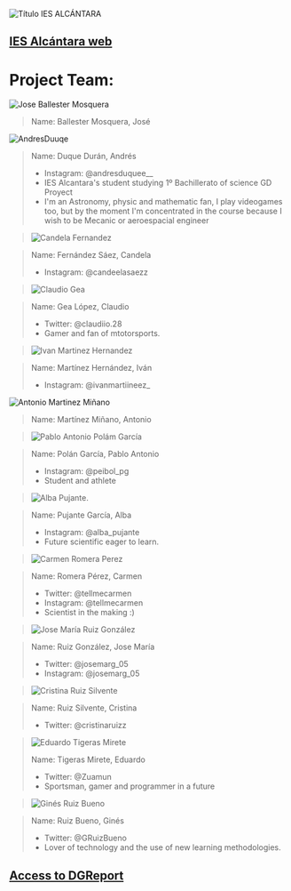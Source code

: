 
![Título IES ALCÁNTARA](/images/LearnToTeach.png)

## [IES Alcántara web]

[IES Alcántara web]: http://www.murciaeduca.es/iesalcantara/sitio/

# Project Team:



> 

![Jose Ballester Mosquera](/images/imageedit_3_8949590312.jpg)


> Name: Ballester Mosquera, José





>
![AndresDuuqe](/images/AndresDuque.jpg)
>

> Name: Duque Durán, Andrés
> * Instagram: @andresduquee__
> * IES Alcantara's student studying 1º Bachillerato of science GD Proyect
> * I'm an Astronomy, physic and mathematic fan, I play videogames too, but by the moment I'm concentrated in the course because I wish to be Mecanic or aeroespacial engineer
> 







>![Candela Fernandez](/images/candelafernandez.jpg)

> Name: Fernández Sáez, Candela
> * Instagram: @candeelasaezz 
> 







> ![Claudio Gea](/images/CGL.png)

> Name: Gea López, Claudio
> * Twitter: @claudiio.28
> * Gamer and fan of mtotorsports.
> 




> ![Ivan Martinez Hernandez](/images/IMH.jpg)

> Name: Martínez Hernández, Iván
> * Instagram: @ivanmartiineez_ 
> 







![Antonio Martinez Miñano](/images/imageedit_1_3829808925.jpg)

> Name: Martínez Miñano, Antonio 
>





> ![Pablo Antonio Polám García](/images/PAPG.png)

> Name: Polán García, Pablo Antonio
> * Instagram: @peibol_pg
> * Student and athlete
> 





> ![Alba Pujante](/images/albapujante2.jpg).

> Name: Pujante García, Alba
> * Instagram: @alba_pujante
> * Future scientific eager to learn.
> 



> ![Carmen Romera Perez](/images/carmenromera.png)

> Name: Romera Pérez, Carmen
> * Twitter: @tellmecarmen
> * Instagram: @tellmecarmen
> * Scientist in the making :)
> 




>  ![Jose María Ruiz González](/images/JMRuiz.png)

> Name: Ruiz González, Jose María
> * Twitter: @josemarg_05 
> * Instagram: @josemarg_05
> 



> ![Cristina Ruiz Silvente](/images/CRS.jpeg)

> Name: Ruiz Silvente, Cristina
> * Twitter: @cristinaruizz
> 





> ![Eduardo Tigeras Mirete](/images/20210120_124923.jpg)
> 
> Name: Tigeras Mirete, Eduardo
> * Twitter: @Zuamun
> * Sportsman, gamer and programmer in a future
> 




> ![Ginés Ruiz Bueno](/images/GRBGD.png)


> Name: Ruiz Bueno, Ginés
> * Twitter: @GRuizBueno
> * Lover of technology and the use of new learning methodologies.
> 



## [Access to DGReport]

[Access to DGReport]: https://github.com/Robotics4Rookies/iesalcantara_20_21/blob/main/DGSpecialist/DGReport.md
